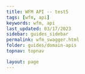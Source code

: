 ```yaml
---
title: WFM API -- test5
tags: [wfm, api]
keywords: wfm, api
last_updated: 03/17/2023
sidebar: guides_sidebar
permalink: wfm_swagger.html
folder: guides/domain-apis
topnav: topnav

layout: page
---
```


<div id="swagger-ui"></div>

<script src="{{ '/assets/swagger-ui/swagger-ui-bundle.js' | relative_url }}"></script>
<script src="{{ '/assets/swagger-ui/swagger-ui-standalone-preset.js' | relative_url }}"></script>
<script>
window.onload = function() {
  const ui = SwaggerUIBundle({
    url: "{{ '/assets/WFMSwagger.json' | relative_url }}",
    dom_id: '#swagger-ui',
    presets: [
      SwaggerUIBundle.presets.apis,
      SwaggerUIStandalonePreset
    ],
    layout: "BaseLayout"
    baseUrl: "/https://vr-api-integration.github.io/youforce-api-documentation"
  })
}
</script>
